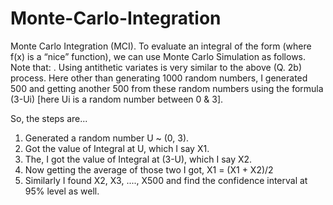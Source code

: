 # Monte-Carlo-Integration
Monte Carlo Integration (MCI). To evaluate an integral of the form  (where f(x) is a “nice” function), we can use Monte Carlo Simulation as follows. Note that:  .
Using antithetic variates is very similar to the above (Q. 2b) process. Here other than generating 1000 random numbers, I generated 500 and getting another 500 from these random numbers using the formula (3-Ui) [here Ui is a random number between 0 & 3].

So, the steps are...

1. Generated a random number U ~ (0, 3).
2. Got the value of Integral at U, which I say X1.
3. The, I got the value of Integral at (3-U), which I say X2.
4. Now getting the average of those two I got, X1 = (X1 + X2)/2
5. Similarly I found X2, X3, ...., X500 and find the confidence interval at 95% level as well.
